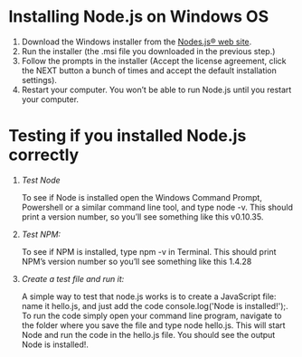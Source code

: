 # Installing Node.js on Windows OS

1. Download the Windows installer from the [Nodes.js® web site](http://nodejs.org/download/).
2. Run the installer (the .msi file you downloaded in the previous step.)
3. Follow the prompts in the installer (Accept the license agreement, click the NEXT button a bunch of times and accept the default installation settings).
4. Restart your computer. You won’t be able to run Node.js until you restart your computer.

# Testing if you installed Node.js correctly

1. *Test Node*

    To see if Node is installed open the Windows Command Prompt, Powershell or a similar command line tool, and type node -v. This should print a version number, so you’ll see something like this v0.10.35.

2. *Test NPM:*

    To see if NPM is installed, type npm -v in Terminal. This should print NPM’s version number so you’ll see something like this 1.4.28

3. *Create a test file and run it:*

    A simple way to test that node.js works is to create a JavaScript file: name it hello.js, and just add the code console.log('Node is installed!');. To run the code simply open your command line program, navigate to the folder where you save the file and type node hello.js. This will start Node and run the code in the hello.js file. You should see the output Node is installed!.